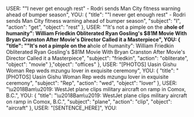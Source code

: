 USER: "\"I never get enough rest\" - Rodri sends Man City fitness warning ahead of bumper season",
YOU: {
    "title": "\"I never get enough rest\" - Rodri sends Man City fitness warning ahead of bumper season",
    "subject": "I",
    "action": "get",
    "object": "rest"
},
USER: "\"It's not a pimple on the a**hole of humanity\": William Friedkin Obliterated Ryan Gosling's $81M Movie With Bryan Cranston After Movie's Director Called it a Masterpiece",
YOU: {
    "title": "\"It's not a pimple on the a**hole of humanity\": William Friedkin Obliterated Ryan Gosling's $81M Movie With Bryan Cranston After Movie's Director Called it a Masterpiece",
    "subject": "friedkin",
    "action": "obliterate",
    "object": "movie"
},"object": "offices"
},
USER: "[PHOTOS] Uasin Gishu Woman Rep weds mzungu lover in exquisite ceremony",
YOU: {
    "title": "[PHOTOS] Uasin Gishu Woman Rep weds mzungu lover in exquisite ceremony",
    "subject": "Rep",
    "action": "wed",
    "object": "lover"
},
USER: "\u2018Bam\u2019: WestJet plane clips military aircraft on ramp in Comox, B.C.",
YOU: {
    "title": "\u2018Bam\u2019: WestJet plane clips military aircraft on ramp in Comox, B.C.",
    "subject": "plane",
    "action": "clip",
    "object": "aircraft"
},
USER: "[SENTENCE_HERE]",
YOU: 